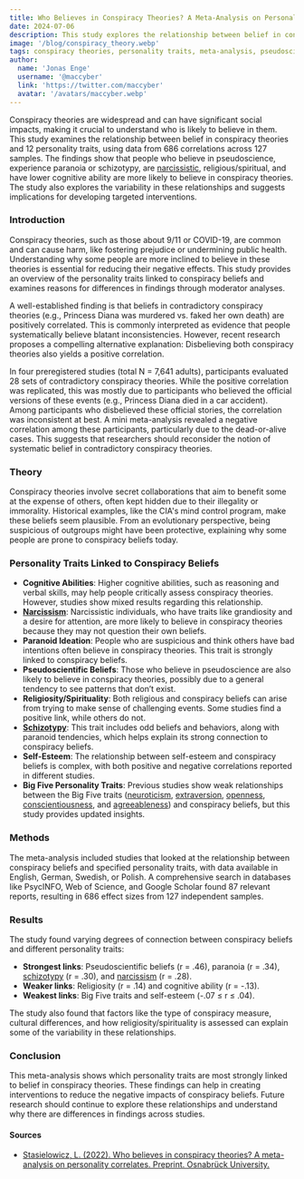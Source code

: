 ```yaml
---
title: Who Believes in Conspiracy Theories? A Meta-Analysis on Personality Traits
date: 2024-07-06
description: This study explores the relationship between belief in conspiracy theories and various personality traits, identifying key factors that influence these beliefs and suggesting implications for targeted interventions.
image: '/blog/conspiracy_theory.webp'
tags: conspiracy theories, personality traits, meta-analysis, pseudoscientific beliefs, paranoia, schizotypy, narcissism, religiosity, cognitive ability, Big Five personality traits, belief in conspiracy theories, psychological research, intervention strategies, social impacts of conspiracy theories, personality psychology
author:
  name: 'Jonas Enge'
  username: '@maccyber'
  link: 'https://twitter.com/maccyber'
  avatar: '/avatars/maccyber.webp'
---
```


Conspiracy theories are widespread and can have significant social impacts, making it crucial to understand who is likely to believe in them. This study examines the relationship between belief in conspiracy theories and 12 personality traits, using data from 686 correlations across 127 samples. The findings show that people who believe in pseudoscience, experience paranoia or schizotypy, are [narcissistic](/articles/narcissism), religious/spiritual, and have lower cognitive ability are more likely to believe in conspiracy theories. The study also explores the variability in these relationships and suggests implications for developing targeted interventions.

### Introduction

Conspiracy theories, such as those about 9/11 or COVID-19, are common and can cause harm, like fostering prejudice or undermining public health. Understanding why some people are more inclined to believe in these theories is essential for reducing their negative effects. This study provides an overview of the personality traits linked to conspiracy beliefs and examines reasons for differences in findings through moderator analyses.

A well-established finding is that beliefs in contradictory conspiracy theories (e.g., Princess Diana was murdered vs. faked her own death) are positively correlated. This is commonly interpreted as evidence that people systematically believe blatant inconsistencies. However, recent research proposes a compelling alternative explanation: Disbelieving both conspiracy theories also yields a positive correlation.

In four preregistered studies (total N = 7,641 adults), participants evaluated 28 sets of contradictory conspiracy theories. While the positive correlation was replicated, this was mostly due to participants who believed the official versions of these events (e.g., Princess Diana died in a car accident). Among participants who disbelieved these official stories, the correlation was inconsistent at best. A mini meta-analysis revealed a negative correlation among these participants, particularly due to the dead-or-alive cases. This suggests that researchers should reconsider the notion of systematic belief in contradictory conspiracy theories.

### Theory

Conspiracy theories involve secret collaborations that aim to benefit some at the expense of others, often kept hidden due to their illegality or immorality. Historical examples, like the CIA's mind control program, make these beliefs seem plausible. From an evolutionary perspective, being suspicious of outgroups might have been protective, explaining why some people are prone to conspiracy beliefs today.

### Personality Traits Linked to Conspiracy Beliefs

- **Cognitive Abilities**: Higher cognitive abilities, such as reasoning and verbal skills, may help people critically assess conspiracy theories. However, studies show mixed results regarding this relationship.
- [**Narcissism**](/articles/narcissism): Narcissistic individuals, who have traits like grandiosity and a desire for attention, are more likely to believe in conspiracy theories because they may not question their own beliefs.
- **Paranoid Ideation**: People who are suspicious and think others have bad intentions often believe in conspiracy theories. This trait is strongly linked to conspiracy beliefs.
- **Pseudoscientific Beliefs**: Those who believe in pseudoscience are also likely to believe in conspiracy theories, possibly due to a general tendency to see patterns that don’t exist.
- **Religiosity/Spirituality**: Both religious and conspiracy beliefs can arise from trying to make sense of challenging events. Some studies find a positive link, while others do not.
- [**Schizotypy**](/articles/schizotypal): This trait includes odd beliefs and behaviors, along with paranoid tendencies, which helps explain its strong connection to conspiracy beliefs.
- **Self-Esteem**: The relationship between self-esteem and conspiracy beliefs is complex, with both positive and negative correlations reported in different studies.
- **Big Five Personality Traits**: Previous studies show weak relationships between the Big Five traits ([neuroticism](/articles/neuroticism), [extraversion](/articles/extraversion), [openness](/articles/openness_to_experience), [conscientiousness](/articles/conscientiousness), and [agreeableness](/articles/agreeableness)) and conspiracy beliefs, but this study provides updated insights.

### Methods

The meta-analysis included studies that looked at the relationship between conspiracy beliefs and specified personality traits, with data available in English, German, Swedish, or Polish. A comprehensive search in databases like PsycINFO, Web of Science, and Google Scholar found 87 relevant reports, resulting in 686 effect sizes from 127 independent samples.

### Results

The study found varying degrees of connection between conspiracy beliefs and different personality traits:

- **Strongest links**: Pseudoscientific beliefs (r = .46), paranoia (r = .34), [schizotypy](/articles/schizotypal) (r = .30), and [narcissism](/articles/narcissism) (r = .28).
- **Weaker links**: Religiosity (r = .14) and cognitive ability (r = -.13).
- **Weakest links**: Big Five traits and self-esteem (-.07 ≤ r ≤ .04).

The study also found that factors like the type of conspiracy measure, cultural differences, and how religiosity/spirituality is assessed can explain some of the variability in these relationships.

### Conclusion

This meta-analysis shows which personality traits are most strongly linked to belief in conspiracy theories. These findings can help in creating interventions to reduce the negative impacts of conspiracy beliefs. Future research should continue to explore these relationships and understand why there are differences in findings across studies.

#### **Sources**

- [Stasielowicz, L. (2022). Who believes in conspiracy theories? A meta-analysis on personality correlates. Preprint. Osnabrück University.](https://doi.org/10.1016/j.jrp.2022.104229)
